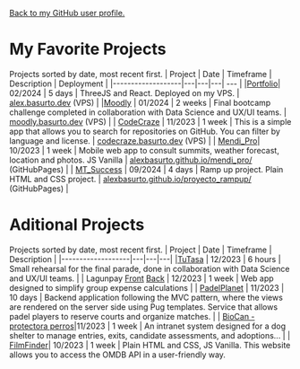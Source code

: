 [Back to my GitHub user profile.](https://github.com/alexBasurto/)
# My Favorite Projects
Projects sorted by date, most recent first.
| Project | Date | Timeframe | Description | Deployment |
|-------------------|---|---|---| --- |
|[Portfolio](https://github.com/alexBasurto/threejs_course)| 02/2024 | 5 days | ThreeJS and React. Deployed on my VPS. | [alex.basurto.dev](https://alex.basurto.dev/) (VPS) |
|[Moodly](https://github.com/alexBasurto/tripulaciones_back) | 01/2024 | 2 weeks | Final bootcamp challenge completed in collaboration with Data Science and UX/UI teams. | [moodly.basurto.dev](https://moodly.basurto.dev/) (VPS) |
| [CodeCraze](https://github.com/alexBasurto/codecraze) | 11/2023 | 1 week | This is a simple app that allows you to search for repositories on GitHub. You can filter by language and license. |  [codecraze.basurto.dev](https://codecraze.basurto.dev/) (VPS) |
| [Mendi_Pro](https://github.com/alexBasurto/mendi_pro)| 10/2023 | 1 week | Mobile web app to consult summits, weather forecast, location and photos. JS Vanilla |  [alexbasurto.github.io/mendi_pro/](https://alexbasurto.github.io/mendi_pro/) (GitHubPages) |
| [MT_Success](https://github.com/alexBasurto/proyecto_rampup) | 09/2024 | 4 days | Ramp up project. Plain HTML and CSS project. | [alexbasurto.github.io/proyecto_rampup/](https://alexbasurto.github.io/proyecto_rampup/) (GitHubPages) |

# Aditional Projects
Projects sorted by date, most recent first.
| Project | Date | Timeframe | Description |
|-------------------|---|---|---|
|[TuTasa](https://github.com/LentinulaEdode/taller-3-pisos-react) | 12/2023 | 6 hours | Small rehearsal for the final parade, done in collaboration with Data Science and UX/UI teams. |
| Lagunpay [Front](https://github.com/alexBasurto/fullstack_front) [Back](https://github.com/alexBasurto/fullstack_final) | 12/2023 | 1 week | Web app designed to simplify group expense calculations |
| [PadelPlanet](https://github.com/alexBasurto/padelplanet) | 11/2023 | 10 days | Backend application following the MVC pattern, where the views are rendered on the server side using Pug templates. Service that allows padel players to reserve courts and organize matches. |
| [BioCan - protectora perros](https://github.com/alexBasurto/backend_equipos_protectora)|11/2023 | 1 week | An intranet system designed for a dog shelter to manage entries, exits, candidate assessments, and adoptions... |
| [FilmFinder](https://github.com/alexBasurto/web_peliculas)| 10/2023 | 1 week | Plain HTML and CSS, JS Vanilla. This website allows you to access the OMDB API in a user-friendly way.
